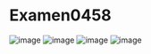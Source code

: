 # Examen0458
![image](https://github.com/user-attachments/assets/ccfb3e43-f281-4659-b147-13474ea51f57)
![image](https://github.com/user-attachments/assets/753f44e6-1a13-4f1c-b563-60e25cb7cecd)
![image](https://github.com/user-attachments/assets/25e9462d-d8ef-42b0-b67c-aeec0ef7d2b0)
![image](https://github.com/user-attachments/assets/e3d727f8-a397-48ab-a73b-5814018e602e)


